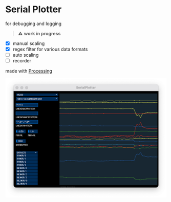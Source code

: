 # Serial Plotter
for  debugging and logging

> :warning: **work in progress**

* [x] manual scaling
* [x] regex filter for various data formats
* [ ] auto scaling
* [ ] recorder

made with [Processing](https://github.com/processing/processing) 

![](screen.png)